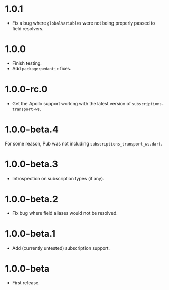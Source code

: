 # 1.0.1
* Fix a bug where `globalVariables` were not being properly passed
to field resolvers.

# 1.0.0
* Finish testing.
* Add `package:pedantic` fixes.

# 1.0.0-rc.0
* Get the Apollo support working with the latest version of `subscriptions-transport-ws`.

# 1.0.0-beta.4
For some reason, Pub was not including `subscriptions_transport_ws.dart`.

# 1.0.0-beta.3
* Introspection on subscription types (if any).

# 1.0.0-beta.2
* Fix bug where field aliases would not be resolved.

# 1.0.0-beta.1
* Add (currently untested) subscription support.

# 1.0.0-beta
* First release.